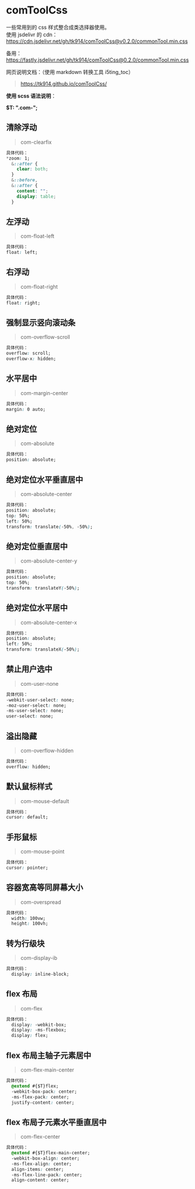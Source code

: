 # comToolCss

一些常用到的 css 样式整合成类选择器使用。  
使用 jsdelivr 的 cdn：
https://cdn.jsdelivr.net/gh/tk914/comToolCss@v0.2.0/commonTool.min.css

备用：https://fastly.jsdelivr.net/gh/tk914/comToolCss@0.2.0/commonTool.min.css  

网页说明文档：（使用 markdown 转换工具 i5ting_toc）

> https://tk914.github.io/comToolCss/

**使用 scss 语法说明**：

**$T: ".com-";**

## 清除浮动

> com-clearfix

```css
具体代码：
*zoom: 1;
  &::after {
    clear: both;
  }
  &::before,
  &::after {
    content: "";
    display: table;
  }
```

## 左浮动

> com-float-left

```css
具体代码：
float: left;
```

## 右浮动

> com-float-right

```css
具体代码：
float: right;
```

## 强制显示竖向滚动条

> com-overflow-scroll

```css
具体代码：
overflow: scroll;
overflow-x: hidden;
```

## 水平居中

> com-margin-center

```css
具体代码：
margin: 0 auto;
```

## 绝对定位

> com-absolute

```css
具体代码：
position: absolute;
```

## 绝对定位水平垂直居中

> com-absolute-center

```css
具体代码：
position: absolute;
top: 50%;
left: 50%;
transform: translate(-50%, -50%);
```

## 绝对定位垂直居中

> com-absolute-center-y

```css
具体代码：
position: absolute;
top: 50%;
transform: translateY(-50%);
```

## 绝对定位水平居中

> com-absolute-center-x

```css
具体代码：
position: absolute;
left: 50%;
transform: translateX(-50%);
```

## 禁止用户选中

> com-user-none

```css
具体代码：
-webkit-user-select: none;
-moz-user-select: none;
-ms-user-select: none;
user-select: none;
```

## 溢出隐藏

> com-overflow-hidden

```css
具体代码：
overflow: hidden;
```

## 默认鼠标样式

> com-mouse-default

```css
具体代码：
cursor: default;
```

## 手形鼠标

> com-mouse-point

```css
具体代码：
cursor: pointer;
```

## 容器宽高等同屏幕大小

> com-overspread

```css
具体代码：
  width: 100vw;
  height: 100vh;
```

## 转为行级块

> com-display-ib

```css
具体代码：
  display: inline-block;
```

## flex 布局

> com-flex

```css
具体代码：
  display: -webkit-box;
  display: -ms-flexbox;
  display: flex;
```

## flex 布局主轴子元素居中

> com-flex-main-center

```css
具体代码：
  @extend #{$T}flex;
  -webkit-box-pack: center;
  -ms-flex-pack: center;
  justify-content: center;
```

## flex 布局子元素水平垂直居中

> com-flex-center

```css
具体代码：
  @extend #{$T}flex-main-center;
  -webkit-box-align: center;
  -ms-flex-align: center;
  align-items: center;
  -ms-flex-line-pack: center;
  align-content: center;
```
